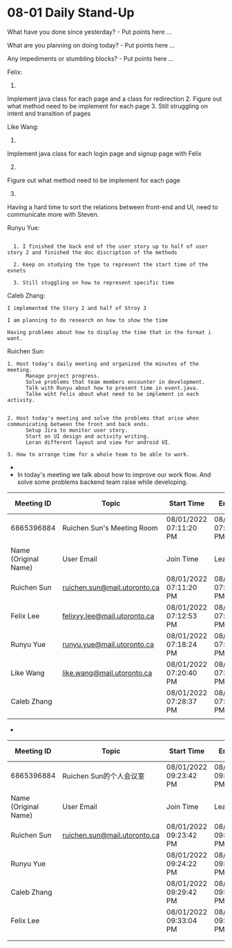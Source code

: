 # 08-01 Daily Stand-Up

What have you done since yesterday? - Put points here ...

What are you planning on doing today? - Put points here ...

Any impediments or stumbling blocks? - Put points here ...

Felix:

   1. 
   Implement java class for each page and a class for redirection
   2. 
   Figure out what method need to be implement for each page
   3. 
   Still struggling on intent and transition of pages


Like Wang:

  1. 
  Implement java class for each login page and signup page with Felix

  2. 
  Figure out what method need to be implement for each page

  3. 
  Having a hard time to sort the relations between front-end and UI, need to communicate more with Steven.


Runyu Yue:
```

  1. I finished the back end of the user story up to half of user story 2 and finished the doc discription of the methods
  
  2. Keep on studying the type to represent the start time of the evnets
  
  3. Still stuggling on how to represent specific time
```

Caleb Zhang:
  ```
  I implemented the Story 2 and half of Stroy 3

  I am planning to do research on how to show the time

  Having problems about how to display the time that in the format i want.
  ```
  
Ruichen Sun:
  
	1. Host today's daily meeting and organized the minutes of the meeting. 
	      Manage project progress. 
	      Solve problems that team members encounter in development. 
	      Talk with Runyu about how to present time in event.java.
	      Talke wiht Felix about what need to be implement in each activity.


	2. Host today's meeting and solve the problems that arise when communicating between the front and back ends. 
	      Setup Jira to monitor user story.
	      Start on UI design and activity writing.
	      Leran different layout and view for android UI.

	3. How to arrange time for a whole team to be able to work.
	
-
- In today's meeting we talk about how to improve our work flow. And solve some problems backend team raise while developing.
	
| Meeting ID           | Topic                        | Start Time             | End Time               | User Email                   | Duration (Minutes) | Participants     |   |   |   |
|----------------------|------------------------------|------------------------|------------------------|------------------------------|--------------------|------------------|---|---|---|
| 6865396884           | Ruichen Sun's Meeting Room   | 08/01/2022 07:11:20 PM | 08/01/2022 07:45:53 PM | ruichen.sun@mail.utoronto.ca | 35                 | 5                |   |   |   |
|                      |                              |                        |                        |                              |                    |                  |   |   |   |
| Name (Original Name) | User Email                   | Join Time              | Leave Time             | Duration (Minutes)           | Guest              | In Waiting Room  |   |   |   |
| Ruichen Sun          | ruichen.sun@mail.utoronto.ca | 08/01/2022 07:11:20 PM | 08/01/2022 07:45:53 PM | 35                           | No                 | No               |   |   |   |
| Felix Lee            | felixyy.lee@mail.utoronto.ca | 08/01/2022 07:12:53 PM | 08/01/2022 07:45:52 PM | 33                           | No                 | No               |   |   |   |
| Runyu Yue            | runyu.yue@mail.utoronto.ca   | 08/01/2022 07:18:24 PM | 08/01/2022 07:45:53 PM | 28                           | No                 | No               |   |   |   |
| Like Wang            | like.wang@mail.utoronto.ca   | 08/01/2022 07:20:40 PM | 08/01/2022 07:45:53 PM | 26                           | No                 | No               |   |   |   |
| Caleb Zhang               |                              | 08/01/2022 07:28:37 PM | 08/01/2022 07:45:52 PM | 18                           | Yes                | No               |   |   |   |
|                      |                              |                        |                        |                              |                    

-

| Meeting ID           | Topic                        | Start Time             | End Time               | User Email                   | Duration (Minutes) | Participants     |
|----------------------|------------------------------|------------------------|------------------------|------------------------------|--------------------|------------------|
| 6865396884           | Ruichen Sun的个人会议室            | 08/01/2022 09:23:42 PM | 08/01/2022 09:45:05 PM | ruichen.sun@mail.utoronto.ca | 22                 | 4                |
|                      |                              |                        |                        |                              |                    |                  |
| Name (Original Name) | User Email                   | Join Time              | Leave Time             | Duration (Minutes)           | Guest              | In Waiting Room  |
| Ruichen Sun          | ruichen.sun@mail.utoronto.ca | 08/01/2022 09:23:42 PM | 08/01/2022 09:45:05 PM | 22                           | No                 | No               |
| Runyu Yue            |                              | 08/01/2022 09:24:22 PM | 08/01/2022 09:45:02 PM | 21                           | Yes                | No               |
| Caleb Zhang               |                              | 08/01/2022 09:29:42 PM | 08/01/2022 09:30:03 PM | 1                            | Yes                | No               |
| Felix Lee            |                              | 08/01/2022 09:33:04 PM | 08/01/2022 09:45:02 PM | 12                           | Yes                | No               |
|                      |                              |                        |                        |                              |                    |                  |
|                      |                              |                        |                        |                              |                    |                  |

